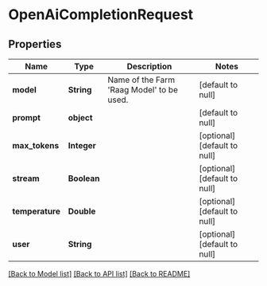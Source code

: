 # OpenAiCompletionRequest
## Properties

| Name | Type | Description | Notes |
|------------ | ------------- | ------------- | -------------|
| **model** | **String** | Name of the Farm &#39;Raag Model&#39; to be used. | [default to null] |
| **prompt** | **object** |  | [default to null] |
| **max\_tokens** | **Integer** |  | [optional] [default to null] |
| **stream** | **Boolean** |  | [optional] [default to null] |
| **temperature** | **Double** |  | [optional] [default to null] |
| **user** | **String** |  | [optional] [default to null] |

[[Back to Model list]](../README.md#documentation-for-models) [[Back to API list]](../README.md#documentation-for-api-endpoints) [[Back to README]](../README.md)

